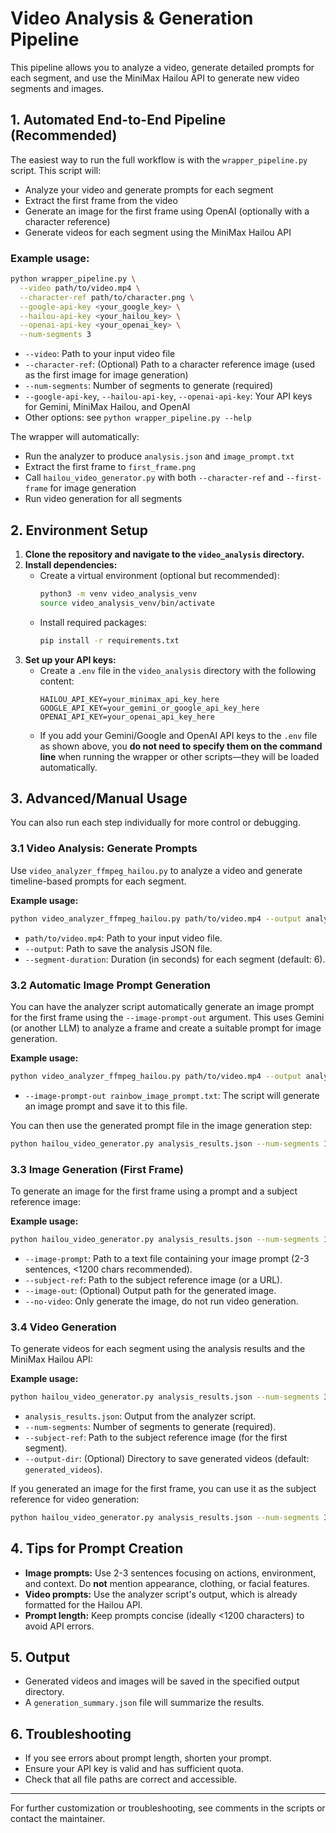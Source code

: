 # Video Analysis & Generation Pipeline

This pipeline allows you to analyze a video, generate detailed prompts for each segment, and use the MiniMax Hailou API to generate new video segments and images.

## 1. Automated End-to-End Pipeline (Recommended)

The easiest way to run the full workflow is with the `wrapper_pipeline.py` script. This script will:
- Analyze your video and generate prompts for each segment
- Extract the first frame from the video
- Generate an image for the first frame using OpenAI (optionally with a character reference)
- Generate videos for each segment using the MiniMax Hailou API

### Example usage:
```sh
python wrapper_pipeline.py \
  --video path/to/video.mp4 \
  --character-ref path/to/character.png \
  --google-api-key <your_google_key> \
  --hailou-api-key <your_hailou_key> \
  --openai-api-key <your_openai_key> \
  --num-segments 3
```
- `--video`: Path to your input video file
- `--character-ref`: (Optional) Path to a character reference image (used as the first image for image generation)
- `--num-segments`: Number of segments to generate (required)
- `--google-api-key`, `--hailou-api-key`, `--openai-api-key`: Your API keys for Gemini, MiniMax Hailou, and OpenAI
- Other options: see `python wrapper_pipeline.py --help`

The wrapper will automatically:
- Run the analyzer to produce `analysis.json` and `image_prompt.txt`
- Extract the first frame to `first_frame.png`
- Call `hailou_video_generator.py` with both `--character-ref` and `--first-frame` for image generation
- Run video generation for all segments

## 2. Environment Setup

1. **Clone the repository and navigate to the `video_analysis` directory.**
2. **Install dependencies:**
   - Create a virtual environment (optional but recommended):
     ```sh
     python3 -m venv video_analysis_venv
     source video_analysis_venv/bin/activate
     ```
   - Install required packages:
     ```sh
     pip install -r requirements.txt
     ```
3. **Set up your API keys:**
   - Create a `.env` file in the `video_analysis` directory with the following content:
     ```
     HAILOU_API_KEY=your_minimax_api_key_here
     GOOGLE_API_KEY=your_gemini_or_google_api_key_here
     OPENAI_API_KEY=your_openai_api_key_here
     ```
   - If you add your Gemini/Google and OpenAI API keys to the `.env` file as shown above, you **do not need to specify them on the command line** when running the wrapper or other scripts—they will be loaded automatically.

## 3. Advanced/Manual Usage

You can also run each step individually for more control or debugging.

### 3.1 Video Analysis: Generate Prompts
Use `video_analyzer_ffmpeg_hailou.py` to analyze a video and generate timeline-based prompts for each segment.

**Example usage:**
```sh
python video_analyzer_ffmpeg_hailou.py path/to/video.mp4 --output analysis_results.json --segment-duration 6
```
- `path/to/video.mp4`: Path to your input video file.
- `--output`: Path to save the analysis JSON file.
- `--segment-duration`: Duration (in seconds) for each segment (default: 6).

### 3.2 Automatic Image Prompt Generation
You can have the analyzer script automatically generate an image prompt for the first frame using the `--image-prompt-out` argument. This uses Gemini (or another LLM) to analyze a frame and create a suitable prompt for image generation.

**Example usage:**
```sh
python video_analyzer_ffmpeg_hailou.py path/to/video.mp4 --output analysis_results.json --image-prompt-out rainbow_image_prompt.txt
```
- `--image-prompt-out rainbow_image_prompt.txt`: The script will generate an image prompt and save it to this file.

You can then use the generated prompt file in the image generation step:
```sh
python hailou_video_generator.py analysis_results.json --num-segments 1 --subject-ref path/to/subject.png --image-prompt rainbow_image_prompt.txt --image-out generated_image.png --no-video
```

### 3.3 Image Generation (First Frame)
To generate an image for the first frame using a prompt and a subject reference image:

**Example usage:**
```sh
python hailou_video_generator.py analysis_results.json --num-segments 1 --subject-ref path/to/subject.png --image-prompt path/to/prompt.txt --image-out generated_image.png --no-video
```
- `--image-prompt`: Path to a text file containing your image prompt (2-3 sentences, <1200 chars recommended).
- `--subject-ref`: Path to the subject reference image (or a URL).
- `--image-out`: (Optional) Output path for the generated image.
- `--no-video`: Only generate the image, do not run video generation.

### 3.4 Video Generation
To generate videos for each segment using the analysis results and the MiniMax Hailou API:

**Example usage:**
```sh
python hailou_video_generator.py analysis_results.json --num-segments 3 --subject-ref path/to/subject.png --output-dir generated_videos
```
- `analysis_results.json`: Output from the analyzer script.
- `--num-segments`: Number of segments to generate (required).
- `--subject-ref`: Path to the subject reference image (for the first segment).
- `--output-dir`: (Optional) Directory to save generated videos (default: `generated_videos`).

If you generated an image for the first frame, you can use it as the subject reference for video generation:
```sh
python hailou_video_generator.py analysis_results.json --num-segments 3 --subject-ref generated_image.png --output-dir generated_videos
```

## 4. Tips for Prompt Creation
- **Image prompts:** Use 2-3 sentences focusing on actions, environment, and context. Do **not** mention appearance, clothing, or facial features.
- **Video prompts:** Use the analyzer script's output, which is already formatted for the Hailou API.
- **Prompt length:** Keep prompts concise (ideally <1200 characters) to avoid API errors.

## 5. Output
- Generated videos and images will be saved in the specified output directory.
- A `generation_summary.json` file will summarize the results.

## 6. Troubleshooting
- If you see errors about prompt length, shorten your prompt.
- Ensure your API key is valid and has sufficient quota.
- Check that all file paths are correct and accessible.

---

For further customization or troubleshooting, see comments in the scripts or contact the maintainer. 